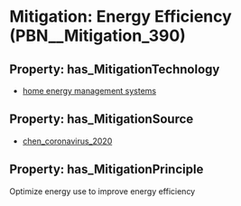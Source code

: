 # Mitigation: __Energy Efficiency__ (PBN__Mitigation_390)

## Property: has_MitigationTechnology

* [home energy management systems](../Technology/PBN__Technology_3196)

## Property: has_MitigationSource

* [chen_coronavirus_2020](../Article/PBN__Article_119)

## Property: has_MitigationPrinciple

Optimize energy use to improve energy efficiency

